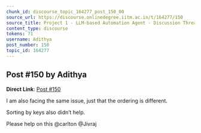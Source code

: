 ```yaml
---
chunk_id: discourse_topic_164277_post_150_00
source_url: https://discourse.onlinedegree.iitm.ac.in/t/164277/150
source_title: Project 1 - LLM-based Automation Agent - Discussion Thread [TDS Jan 2025]
content_type: discourse
tokens: 71
username: Adithya
post_number: 150
topic_id: 164277
---
```


## Post #150 by Adithya

**Direct Link**: [Post #150](https://discourse.onlinedegree.iitm.ac.in/t/164277/150)

I am also facing the same issue, just that the ordering is different.

Sorting by keys also didn’t help.

Please help on this @carlton @Jivraj
